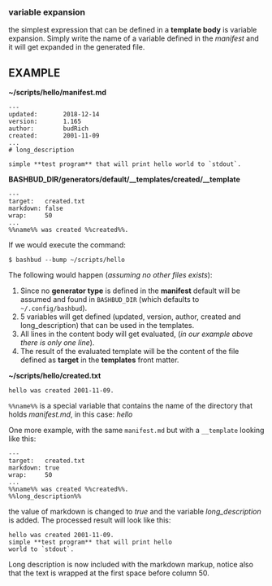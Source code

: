### variable expansion

the simplest expression that can be defined in a **template body** is variable expansion.
Simply write the name of a variable defined in the *manifest* and it will get expanded in the generated file.

EXAMPLE
-------

**~/scripts/hello/manifest.md**  
```text
---
updated:       2018-12-14
version:       1.165
author:        budRich
created:       2001-11-09
...
# long_description

simple **test program** that will print hello world to `stdout`.
```


**BASHBUD_DIR/generators/default/__templates/created/__template**  
```text
---
target:   created.txt
markdown: false
wrap:     50
...
%%name%% was created %%created%%.
```


If we would execute the command:  

```shell
$ bashbud --bump ~/scripts/hello
```

The following would happen (*assuming no other files exists*):  

1. Since no **generator type** is defined in the **manifest** default will be assumed and found in `BASHBUD_DIR` (which defaults to `~/.config/bashbud`).
2. 5 variables will get defined (updated, version, author, created and long_description) that can be used in the templates.
3. All lines in the content body will get evaluated, (*in our example above there is only one line*).
4. The result of the evaluated template will be the content of the file defined as **target** in the **templates** front matter.

**~/scripts/hello/created.txt**  
```text
hello was created 2001-11-09.
```

`%%name%%` is a special variable that contains the name of the directory that holds *manifest.md*,
in this case: *hello*  

One more example, with the same `manifest.md` but with a `__template` looking like this:  

```text
---
target:   created.txt
markdown: true
wrap:     50
...
%%name%% was created %%created%%.
%%long_description%%
```

the value of markdown is changed to *true* and the variable *long_description* is added.
The processed result will look like this:  

```text
hello was created 2001-11-09.
simple **test program** that will print hello 
world to `stdout`.
```

Long description is now included with the markdown markup,
notice also that the text is wrapped at the first space before column 50.
